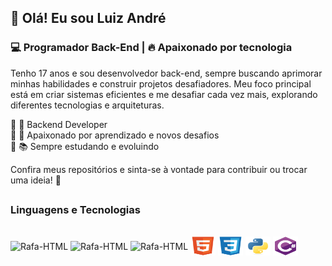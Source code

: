 ## 👋 Olá! Eu sou Luiz André
<h3> 💻 Programador Back-End | 🔥 Apaixonado por tecnologia </h3>

Tenho 17 anos e sou desenvolvedor back-end, sempre buscando aprimorar minhas habilidades e construir projetos desafiadores. Meu foco principal está em criar sistemas eficientes e me desafiar cada vez mais, explorando diferentes tecnologias e arquiteturas.

🔹 💾 Backend Developer <br>
🔹 🚀 Apaixonado por aprendizado e novos desafios<br>
🔹 📚 Sempre estudando e evoluindo<br>

Confira meus repositórios e sinta-se à vontade para contribuir ou trocar uma ideia! 🚀
##
<h3>Linguagens e Tecnologias </h3>
<div style="display: inline_block"><br>
  <img align="center" alt="Rafa-HTML" height="30" width="40" src="https://cdn.jsdelivr.net/gh/devicons/devicon@latest/icons/photoshop/photoshop-original.svg" />
  <img align="center" alt="Rafa-HTML" height="30" width="40" src="https://cdn.jsdelivr.net/gh/devicons/devicon@latest/icons/mysql/mysql-original.svg" />      
  <img align="center" alt="Rafa-HTML" height="30" width="40" src="https://cdn.jsdelivr.net/gh/devicons/devicon@latest/icons/git/git-original.svg" />  
  <img align="center" alt="Rafa-HTML" height="30" width="40" src="https://raw.githubusercontent.com/devicons/devicon/master/icons/html5/html5-original.svg">
  <img align="center" alt="Rafa-CSS" height="30" width="40" src="https://raw.githubusercontent.com/devicons/devicon/master/icons/css3/css3-original.svg">
  <img align="center" alt="Rafa-Python" height="30" width="40" src="https://raw.githubusercontent.com/devicons/devicon/master/icons/python/python-original.svg">
  <img align="center" alt="Rafa-Csharp" height="30" width="40" src="https://raw.githubusercontent.com/devicons/devicon/master/icons/csharp/csharp-original.svg">
</div>
